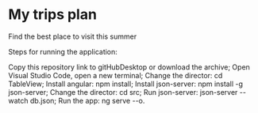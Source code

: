 # My trips plan
Find the best place to visit this summer

Steps for running the application:

Copy this repository link to gitHubDesktop or download the archive;
Open Visual Studio Code, open a new terminal;
Change the director: cd TableView;
Install angular: npm install;
Install json-server: npm install -g json-server;
Change the director: cd src;
Run json-server: json-server --watch db.json;
Run the app: ng serve --o.
